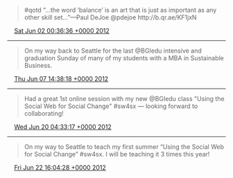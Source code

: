 > \#qotd “…the word ‘balance’ is an art that is just as important as any other skill set…”—Paul DeJoe @pdejoe http://b\.qr\.ae/KF1jxN

<img src="../../media/tweet.ico" width="12" /> [Sat Jun 02 00:36:36 +0000 2012](https://twitter.com/ChristopherA/status/208718724818145280)

----

> On my way back to Seattle for the last @BGIedu intensive and graduation Sunday of many of my students with a MBA in Sustainable Business\.

<img src="../../media/tweet.ico" width="12" /> [Thu Jun 07 14:38:18 +0000 2012](https://twitter.com/ChristopherA/status/210742484186316800)

----

> Had a great 1st online session with my new @BGIedu class "Using the Social Web for Social Change" \#sw4sx — looking forward to collaborating\!

<img src="../../media/tweet.ico" width="12" /> [Wed Jun 20 04:33:17 +0000 2012](https://twitter.com/ChristopherA/status/215301267982008321)

----

> On my way to Seattle to teach my first summer “Using the Social Web for Social Change” \#sw4sx\. I will be teaching it 3 times this year\!

<img src="../../media/tweet.ico" width="12" /> [Fri Jun 22 16:04:28 +0000 2012](https://twitter.com/ChristopherA/status/216199989301485568)